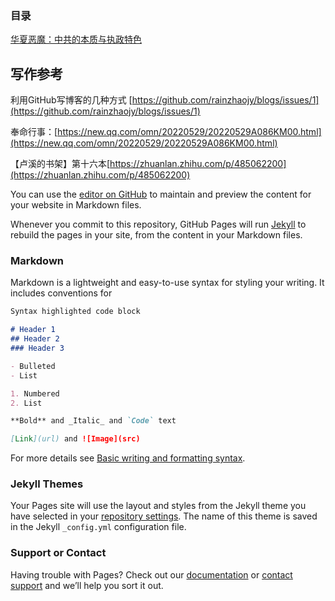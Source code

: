 ### 目录
[华夏恶魔：中共的本质与执政特色](https://xin202206.github.io/monster.html) 


## 写作参考

利用GitHub写博客的几种方式
[https://github.com/rainzhaojy/blogs/issues/1](https://github.com/rainzhaojy/blogs/issues/1)

奉命行事：[https://new.qq.com/omn/20220529/20220529A086KM00.html](https://new.qq.com/omn/20220529/20220529A086KM00.html)

【卢溪的书架】第十六本[https://zhuanlan.zhihu.com/p/485062200](https://zhuanlan.zhihu.com/p/485062200)

You can use the [editor on GitHub](https://github.com/xin202206/xin202206.github.io/edit/main/README.md) to maintain and preview the content for your website in Markdown files.

Whenever you commit to this repository, GitHub Pages will run [Jekyll](https://jekyllrb.com/) to rebuild the pages in your site, from the content in your Markdown files.

### Markdown

Markdown is a lightweight and easy-to-use syntax for styling your writing. It includes conventions for

```markdown
Syntax highlighted code block

# Header 1
## Header 2
### Header 3

- Bulleted
- List

1. Numbered
2. List

**Bold** and _Italic_ and `Code` text

[Link](url) and ![Image](src)
```

For more details see [Basic writing and formatting syntax](https://docs.github.com/en/github/writing-on-github/getting-started-with-writing-and-formatting-on-github/basic-writing-and-formatting-syntax).

### Jekyll Themes

Your Pages site will use the layout and styles from the Jekyll theme you have selected in your [repository settings](https://github.com/xin202206/xin202206.github.io/settings/pages). The name of this theme is saved in the Jekyll `_config.yml` configuration file.

### Support or Contact

Having trouble with Pages? Check out our [documentation](https://docs.github.com/categories/github-pages-basics/) or [contact support](https://support.github.com/contact) and we’ll help you sort it out.
